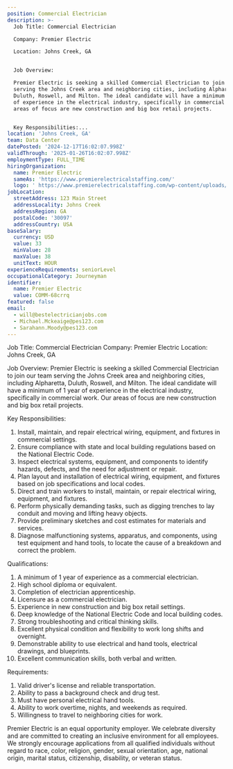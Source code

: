 ```yaml
---
position: Commercial Electrician
description: >-
  Job Title: Commercial Electrician

  Company: Premier Electric

  Location: Johns Creek, GA 


  Job Overview:

  Premier Electric is seeking a skilled Commercial Electrician to join our team
  serving the Johns Creek area and neighboring cities, including Alpharetta,
  Duluth, Roswell, and Milton. The ideal candidate will have a minimum of 1 year
  of experience in the electrical industry, specifically in commercial work. Our
  areas of focus are new construction and big box retail projects.


  Key Responsibilities:...
location: 'Johns Creek, GA'
team: Data Center
datePosted: '2024-12-17T16:02:07.998Z'
validThrough: '2025-01-26T16:02:07.998Z'
employmentType: FULL_TIME
hiringOrganization:
  name: Premier Electric
  sameAs: 'https://www.premierelectricalstaffing.com/'
  logo: ' https://www.premierelectricalstaffing.com/wp-content/uploads/2020/05/Premier-Electrical-Staffing-logo.png'
jobLocation:
  streetAddress: 123 Main Street
  addressLocality: Johns Creek
  addressRegion: GA
  postalCode: '30097'
  addressCountry: USA
baseSalary:
  currency: USD
  value: 33
  minValue: 28
  maxValue: 38
  unitText: HOUR
experienceRequirements: seniorLevel
occupationalCategory: Journeyman
identifier:
  name: Premier Electric
  value: COMM-68crrq
featured: false
email:
  - will@bestelectricianjobs.com
  - Michael.Mckeaige@pes123.com
  - Sarahann.Moody@pes123.com
---
```




Job Title: Commercial Electrician
Company: Premier Electric
Location: Johns Creek, GA 

Job Overview:
Premier Electric is seeking a skilled Commercial Electrician to join our team serving the Johns Creek area and neighboring cities, including Alpharetta, Duluth, Roswell, and Milton. The ideal candidate will have a minimum of 1 year of experience in the electrical industry, specifically in commercial work. Our areas of focus are new construction and big box retail projects.

Key Responsibilities:

1. Install, maintain, and repair electrical wiring, equipment, and fixtures in commercial settings.
2. Ensure compliance with state and local building regulations based on the National Electric Code.
3. Inspect electrical systems, equipment, and components to identify hazards, defects, and the need for adjustment or repair.
4. Plan layout and installation of electrical wiring, equipment, and fixtures based on job specifications and local codes.
5. Direct and train workers to install, maintain, or repair electrical wiring, equipment, and fixtures.
6. Perform physically demanding tasks, such as digging trenches to lay conduit and moving and lifting heavy objects.
7. Provide preliminary sketches and cost estimates for materials and services.
8. Diagnose malfunctioning systems, apparatus, and components, using test equipment and hand tools, to locate the cause of a breakdown and correct the problem.

Qualifications:

1. A minimum of 1 year of experience as a commercial electrician.
2. High school diploma or equivalent.
3. Completion of electrician apprenticeship.
4. Licensure as a commercial electrician.
5. Experience in new construction and big box retail settings.
6. Deep knowledge of the National Electric Code and local building codes.
7. Strong troubleshooting and critical thinking skills.
8. Excellent physical condition and flexibility to work long shifts and overnight.
9. Demonstrable ability to use electrical and hand tools, electrical drawings, and blueprints.
10. Excellent communication skills, both verbal and written.

Requirements:

1. Valid driver's license and reliable transportation.
2. Ability to pass a background check and drug test.
3. Must have personal electrical hand tools.
4. Ability to work overtime, nights, and weekends as required.
5. Willingness to travel to neighboring cities for work.

Premier Electric is an equal opportunity employer. We celebrate diversity and are committed to creating an inclusive environment for all employees. We strongly encourage applications from all qualified individuals without regard to race, color, religion, gender, sexual orientation, age, national origin, marital status, citizenship, disability, or veteran status.
